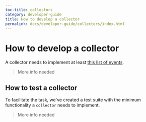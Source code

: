 ```yaml
---
toc-title: collectors
category: developer-guide
title: How to develop a collector
permalink: docs/developer-guide/collectors/index.html
---
```

# How to develop a collector

A collector needs to implement at least [this list of events](/docs/developer-guide/collectors/events.html).

> More info needed

## How to test a collector

To facilitate the task, we've created a test suite with the minimum
functionality a `collector` needs to implement.

> More info needed

